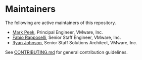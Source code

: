 # Maintainers

The following are active maintainers of this repository.

* [Mark Peek](https://github.com/markpeek), Principal Engineer, VMware, Inc.
* [Fabio Rapposelli](https://github.com/frapposelli), Senior Staff Engineer, VMware, Inc.
* [Ryan Johnson](https://github.com/tenthirtyam), Senior Staff Solutions Architect, VMware, Inc.

See [CONTRIBUTING.md](CONTRIBUTING.md) for general contribution guidelines.
